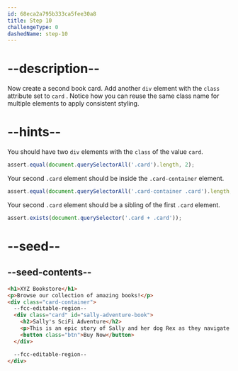 ```yaml
---
id: 68eca2a795b333ca5fee30a8
title: Step 10
challengeType: 0
dashedName: step-10
---
```


# --description--

Now create a second book card. Add another `div` element with the `class` attribute set to `card` . Notice how you can reuse the same class name for multiple elements to apply consistent styling.

# --hints--

You should have two `div` elements with the `class` of the value `card`.

```js
assert.equal(document.querySelectorAll('.card').length, 2);
```

Your second `.card` element should be inside the `.card-container` element.

```js
assert.equal(document.querySelectorAll('.card-container .card').length, 2);
```

Your second `.card` element should be a sibling of the first `.card` element.

```js
assert.exists(document.querySelector('.card + .card'));
```

# --seed--

## --seed-contents--

```html
<h1>XYZ Bookstore</h1>
<p>Browse our collection of amazing books!</p>
<div class="card-container">
  --fcc-editable-region--
  <div class="card" id="sally-adventure-book">
    <h2>Sally's SciFi Adventure</h2>
    <p>This is an epic story of Sally and her dog Rex as they navigate through other worlds.</p>
    <button class="btn">Buy Now</button>
  </div>

  --fcc-editable-region--
</div>
```
